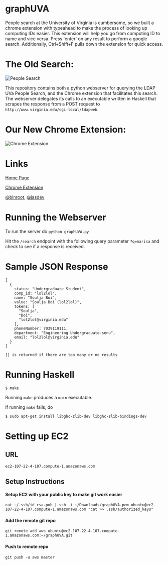 graphUVA
========
People search at the University of Virginia is cumbersome, so we built a chrome extension with typeahead to make the process of looking up computing IDs easier. This extension will help you go from computing ID to name and vice versa.
Press 'enter' on any result to perform a google search. Additionally, Ctrl+Shift+F pulls down the extension for quick access.

The Old Search:
===============

![People Search](http://i.imgur.com/1JKSO6V.png)

This repository contains both a python webserver for querying the LDAP UVa People Search, and the Chrome extension that facilitates this search. The webserver delegates its calls to an executable written in Haskell that scrapes the response from a POST request to `http://www.virginia.edu/cgi-local/ldapweb`.

Our New Chrome Extension:
=========================

![Chrome Extension](https://lh3.googleusercontent.com/HQIc1t43bAbuGyE-U6odgWLgbF7KM6do1W6OQChPb7Q4G0KqkAz18UeEvjYffA59g8lZfz6e=s640-h400-e365-rw)


Links
=====================
[Home Page](http://uvasear.ch)


[Chrome Extension](https://chrome.google.com/webstore/detail/uva-people-search/jdebncmmapengneahngfihdnoajlfmbn/details)


[@binroot](https://twitter.com/binroot), [@jasdev](https://twitter.com/jasdev)

Running the Webserver
=====================
To run the server do `python graphUVA.py`

Hit the `/search` endpoint with the following query parameter `?q=marisa` and check to see if a response is received.

Sample JSON Response
====================

    [
      {
        status: "Undergraduate Student",
        comp_id: "lol2lol",
        name: "Soulja Boi",
        value: "Soulja Boi (lol2lol)",
        tokens: [
          "Soulja",
          "Boi",
          "lol2lol@virginia.edu"
        ],
        phoneNumber: 7039119111,
        department: "Engineering Undergraduate-senu",
        email: "lol2lol@virginia.edu"
      }
    ]

    [] is returned if there are too many or no results

Running Haskell
===============
    $ make

Running `make` produces a `main` executable.

If running `make` fails, do 

    $ sudo apt-get install libghc-zlib-dev libghc-zlib-bindings-dev
    
Setting up EC2
==============
## URL

    ec2-107-22-4-107.compute-1.amazonaws.com

## Setup Instructions
#### Setup EC2 with your public key to make git work easier

    cat ~/.ssh/id_rsa.pub | ssh -i ~/Downloads/graphUVA.pem ubuntu@ec2-107-22-4-107.compute-1.amazonaws.com "cat >> .ssh/authorized_keys"

#### Add the remote git repo

    git remote add aws ubuntu@ec2-107-22-4-107.compute-1.amazonaws.com:~/graphUVA.git

#### Push to remote repo

    git push -u aws master




